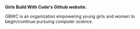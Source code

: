 <strong> Girls Build With Code's Github website. </strong>

GBWC is an organization empowering young girls and women to begin/continue pursuing computer science.
